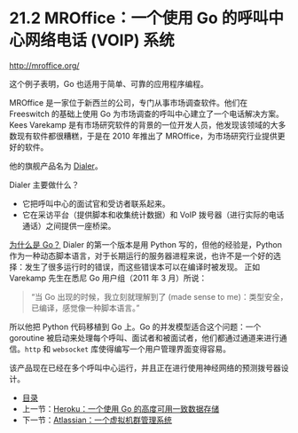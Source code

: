 # 21.2 MROffice：一个使用 Go 的呼叫中心网络电话 (VOIP) 系统

http://mroffice.org/

这个例子表明，Go 也适用于简单、可靠的应用程序编程。

MROffice 是一家位于新西兰的公司，专门从事市场调查软件。他们在 Freeswitch 的基础上使用 Go 为市场调查的呼叫中心建立了一个电话解决方案。Kees Varekamp 是有市场研究软件的背景的一位开发人员，他发现该领域的大多数现有软件都很糟糕，于是在 2010 年推出了 MROffice，为市场研究行业提供更好的软件。

他的旗舰产品名为 [Dialer](http://mroffice.org/telephony.html)。

Dialer 主要做什么？

- 它把呼叫中心的面试官和受访者联系起来。
- 它在采访平台（提供脚本和收集统计数据）和 VoIP 拨号器（进行实际的电话通话）之间提供一座桥梁。

<u>为什么是 Go？</u>
Dialer 的第一个版本是用 Python 写的，但他的经验是，Python 作为一种动态脚本语言，对于长期运行的服务器进程来说，也许不是一个好的选择：发生了很多运行时的错误，而这些错误本可以在编译时被发现。
正如 Varekamp 先生在悉尼 Go 用户组（2011 年 3 月）所说：

> “当 Go 出现的时候，我立刻就理解到了 (made sense to me)：类型安全，已编译，感觉像一种脚本语言。”

所以他把 Python 代码移植到 Go 上。Go 的并发模型适合这个问题：一个 goroutine 被启动来处理每个呼叫、面试者和被面试者，他们都通过通道来进行通信。`http` 和 `websocket` 库使得编写一个用户管理界面变得容易。

该产品现在已经在多个呼叫中心运行，并且正在进行使用神经网络的预测拨号器设计。

- [目录](directory.md)
- 上一节：[Heroku：一个使用 Go 的高度可用一致数据存储](21.1.md)
- 下一节：[Atlassian：一个虚拟机群管理系统](21.3.md)
